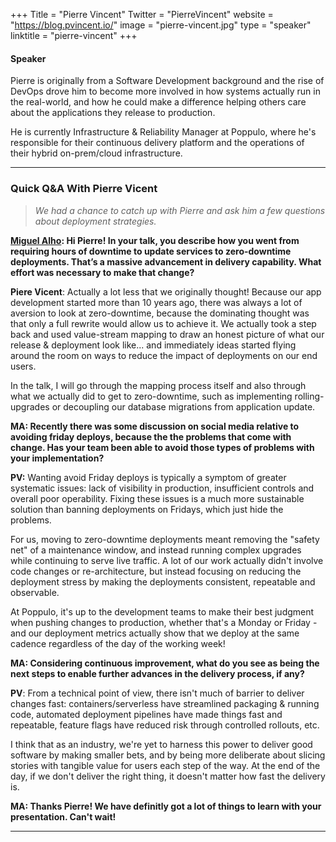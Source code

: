 +++
Title = "Pierre Vincent"
Twitter = "PierreVincent"
website = "https://blog.pvincent.io/"
image = "pierre-vincent.jpg"
type = "speaker"
linktitle = "pierre-vincent"
+++

#### Speaker

Pierre is originally from a Software Development background and the rise of DevOps drove him to become more involved in how systems actually run in the real-world, and how he could make a difference helping others care about the applications they release to production.

He is currently Infrastructure & Reliability Manager at Poppulo, where he's responsible for their continuous delivery platform and the operations of their hybrid on-prem/cloud infrastructure.

***

### Quick Q&A With Pierre Vicent

> *We had a chance to catch up with Pierre and ask him a few questions about deployment strategies.*

**[Miguel Alho](/events/2019-portugal/contact/): Hi Pierre! In your talk, you describe how you went from requiring hours of downtime to update services to zero-downtime deployments. That’s a massive advancement in delivery capability. What effort was necessary to make that change?**

**Piere Vicent**: Actually a lot less that we originally thought! Because our app development started more than 10 years ago, there was always a lot of aversion to look at zero-downtime, because the dominating thought was that only a full rewrite would allow us to achieve it. We actually took a step back and used value-stream mapping to draw an honest picture of what our release & deployment look like... and immediately ideas started flying around the room on ways to reduce the impact of deployments on our end users.

In the talk, I will go through the mapping process itself and also through what we actually did to get to zero-downtime, such as implementing rolling-upgrades or decoupling our database migrations from application update.

**MA: Recently there was some discussion on social media relative to avoiding friday deploys, because the the problems that come with change. Has your team been able to avoid those types of problems with your implementation?**

**PV:** Wanting avoid Friday deploys is typically a symptom of greater systematic issues: lack of visibility in production, insufficient controls and overall poor operability. Fixing these issues is a much more sustainable solution than banning deployments on Fridays, which just hide the problems.

For us, moving to zero-downtime deployments meant removing the "safety net" of a maintenance window, and instead running complex upgrades while continuing to serve live traffic. A lot of our work actually didn't involve code changes or re-architecture, but instead focusing on reducing the deployment stress by making the deployments consistent, repeatable and observable.

At Poppulo, it's up to the development teams to make their best judgment when pushing changes to production, whether that's a Monday or Friday - and our deployment metrics actually show that we deploy at the same cadence regardless of the day of the working week!

**MA: Considering continuous improvement, what do you see as being the next steps to enable further advances in the delivery process, if any?**

**PV**: From a technical point of view, there isn't much of barrier to deliver changes fast: containers/serverless have streamlined packaging & running code, automated deployment pipelines have made things fast and repeatable, feature flags have reduced risk through controlled rollouts, etc.

I think that as an industry, we're yet to harness this power to deliver good software by making smaller bets, and by being more deliberate about slicing stories with tangible value for users each step of the way. At the end of the day, if we don't deliver the right thing, it doesn't matter how fast the delivery is.

**MA: Thanks Pierre! We have definitly got a lot of things to learn with your presentation. Can't wait!**

***
